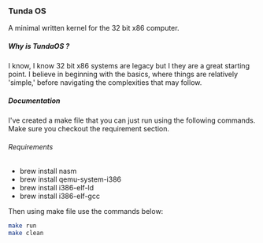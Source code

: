 ### Tunda OS
A minimal written kernel for the 32 bit x86 computer.

##### Why is TundaOS ?
I know, I know 32 bit x86 systems are legacy but I they are a great starting point. I believe in beginning with the basics, where things are relatively 'simple,' before navigating the complexities that may follow. 

##### Documentation
I've created a make file that you can just run using the following commands. Make sure you checkout the requirement section.

###### Requirements

- brew install nasm
- brew install qemu-system-i386
- brew install i386-elf-ld 
- brew install i386-elf-gcc 

Then using make file use the commands below:
```sh
make run
make clean
```
